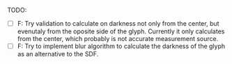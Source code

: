 TODO:

- [ ] F: Try validation to calculate on darkness not only from the center, but evenutaly from the oposite side of the glyph.
         Currently it only calculates from the center, which probably is not accurate measurement source.
- [ ] F: Try to implement blur algorithm to calculate the darkness of the glyph as an alternative to the SDF.